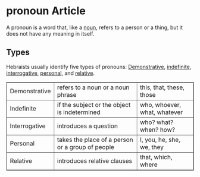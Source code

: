 # pronoun Article
A pronoun is a word that, like a [noun](https://git.door43.org/Door43/en-uhg/src/master/content/noun/02.md), refers to a person or a thing, but it does not have any meaning in itself.

## Types
Hebraists usually identify five types of pronouns: [Demonstrative](https://git.door43.org/Door43/en-uhg/src/master/content/pronoun_demonstrative/02.md), [indefinite](https://git.door43.org/Door43/en-uhg/src/master/content/pronoun_indefinite/02.md), [interrogative](https://git.door43.org/Door43/en-uhg/src/master/content/pronoun_interrogative/02.md), [personal](https://git.door43.org/Door43/en-uhg/src/master/content/pronoun_personal/02.md), and [relative](https://git.door43.org/Door43/en-uhg/src/master/content/pronoun_relative/02.md).

<table border="1" class="docutils">
<tr class="row-odd"><td>Demonstrative</td><td>refers to a noun or a noun phrase</td><td>this, that, these, those</td>
</tr>
<tr class="row-even"><td>Indefinite</td><td>if the subject or the object is indetermined</td><td>who, whoever, what, whatever</td>
</tr>
<tr class="row-odd"><td>Interrogative</td><td>introduces a question</td><td>who? what? when? how?</td>
</tr>
<tr class="row-even"><td>Personal</td><td>takes the place of a person or a group of people</td><td>I, you, he, she, we, they</td>
</tr>
<tr class="row-odd"><td>Relative</td><td>introduces relative clauses</td><td>that, which, where</td>
</tr>
</tbody>
</table>
